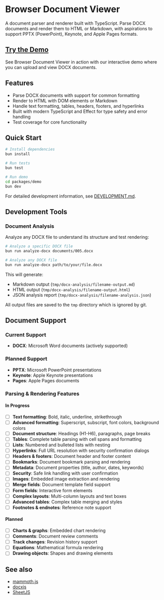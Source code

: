 # Browser Document Viewer

A document parser and renderer built with TypeScript. Parse DOCX documents and render them to HTML or Markdown, with aspirations to support PPTX (PowerPoint), Keynote, and Apple Pages formats.

## [Try the Demo](https://aaronshaf.github.io/browser-document-viewer/)

See Browser Document Viewer in action with our interactive demo where you can upload and view DOCX documents.

## Features

- Parse DOCX documents with support for common formatting
- Render to HTML with DOM elements or Markdown
- Handle text formatting, tables, headers, footers, and hyperlinks
- Built with modern TypeScript and Effect for type safety and error handling
- Test coverage for core functionality

## Quick Start

```bash
# Install dependencies
bun install

# Run tests
bun test

# Run demo
cd packages/demo
bun dev
```

For detailed development information, see [DEVELOPMENT.md](DEVELOPMENT.md).

## Development Tools

### Document Analysis

Analyze any DOCX file to understand its structure and test rendering:

```bash
# Analyze a specific DOCX file
bun run analyze-docx documents/005.docx

# Analyze any DOCX file
bun run analyze-docx path/to/your/file.docx
```

This will generate:
- Markdown output (`tmp/docx-analysis/filename-output.md`)
- HTML output (`tmp/docx-analysis/filename-output.html`)
- JSON analysis report (`tmp/docx-analysis/filename-analysis.json`)

All output files are saved to the `tmp` directory which is ignored by git.

## Document Support

### Current Support
- **DOCX**: Microsoft Word documents (actively supported)

### Planned Support
- **PPTX**: Microsoft PowerPoint presentations
- **Keynote**: Apple Keynote presentations  
- **Pages**: Apple Pages documents

### Parsing & Rendering Features

#### In Progress
- [ ] **Text formatting**: Bold, italic, underline, strikethrough
- [ ] **Advanced formatting**: Superscript, subscript, font colors, background colors
- [ ] **Document structure**: Headings (H1-H6), paragraphs, page breaks
- [ ] **Tables**: Complete table parsing with cell spans and formatting
- [ ] **Lists**: Numbered and bulleted lists with nesting
- [ ] **Hyperlinks**: Full URL resolution with security confirmation dialogs
- [ ] **Headers & footers**: Document header and footer content
- [ ] **Bookmarks**: Document bookmark parsing and rendering
- [ ] **Metadata**: Document properties (title, author, dates, keywords)
- [ ] **Security**: Safe link handling with user confirmation
- [ ] **Images**: Embedded image extraction and rendering
- [ ] **Merge fields**: Document template field support
- [ ] **Form fields**: Interactive form elements
- [ ] **Complex layouts**: Multi-column layouts and text boxes
- [ ] **Advanced tables**: Complex table merging and styles
- [ ] **Footnotes & endnotes**: Reference note support

#### Planned
- [ ] **Charts & graphs**: Embedded chart rendering
- [ ] **Comments**: Document review comments
- [ ] **Track changes**: Revision history support
- [ ] **Equations**: Mathematical formula rendering
- [ ] **Drawing objects**: Shapes and drawing elements

## See also

* [mammoth.js](https://github.com/mwilliamson/mammoth.js)
* [docxjs](https://github.com/VolodymyrBaydalka/docxjs)
* [SheetJS](https://git.sheetjs.com/sheetjs/sheetjs)
